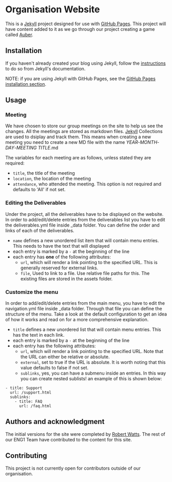 # Organisation Website

This is a [Jekyll](https://jekyllrb.com/) project designed for use with [GitHub Pages](https://pages.github.com/). This project will have content added to it as we go through our project creating a game called [Auber](https://github.com/ENG1-Group4/Auber).


## Installation

If you haven't already created your blog using Jekyll, follow the [instructions](https://jekyllrb.com/docs/) to do so from Jekyll's documentation.

NOTE: if you are using Jekyll with GitHub Pages, see the [GitHub Pages installation section](#github-pages-installation).

## Usage

### Meeting

We have chosen to store our group meetings on the site to help us see the changes. All the meetings are stored as markdown files. [Jekyll](https://jekyllrb.com/) Collections are used to dsiplay and track them. This means when creating a new meeting you need to create a new MD file with the name *YEAR*-*MONTH*-*DAY*-*MEETING TITLE*.md

The variables for each meeting are as follows, unless stated they are required: 
- `title`, the title of the meeting
- `location`, the location of the meeting
- `attendance`, who attended the meeting. This option is not required and defaults to 'All' if not set.

### Editing the Deliverables

Under the project, all the deliverables have to be displayed on the website. In order to add/edit/delete entries from the deliverables list you have to edit the deliverables.yml file inside _data folder. You can define the order and links of each of the deliverables.

- `name` defines a new unordered list item that will contain menu entries. This needs to have the text that will displayed
- each entry is marked by a `-` at the beginning of the line
- each entry has __one__ of the following attributes:
    - `url`, which  will render a link pointing to the specified URL. This is generally reserved for external links.
    - `file`, Used to link to a file. Use relative file paths for this. The existing files are stored in the assets folder.



### Customize the menu

In order to add/edit/delete entries from the main menu, you have to edit the navigation.yml file inside _data folder. Through that file you can define the structure of the menu. Take a look at the default configuration to get an idea of how it works and read on for a more comprehensive explanation.

- `title` defines a new unordered list that will contain menu entries. This has the text in each link.
- each entry is marked by a `-` at the beginning of the line
- each entry has the following attributes:
    - `url`, which  will render a link pointing to the specified URL. Note that the URL can either be relative or absolute.
    - `external`, set to true if the URL is absolute. It is worth noting that this value defaults to false if not set.
    - `sublinks`, yes, you can have a submenu inside an entries. In this way you can create nested sublists! an example of this is shown below:

```YML
- title: Support
  url: /support.html
  sublinks:
    - title: FAQ
      url: /faq.html

```
## Authors and acknowledgment
The initial versions for the site were completed by [Robert Watts](https://github.com/Robert-Watts). The rest of our ENG1 Team have contributed to the content for this site.

## Contributing
This project is not currently open for contributors outside of our organisation. 


